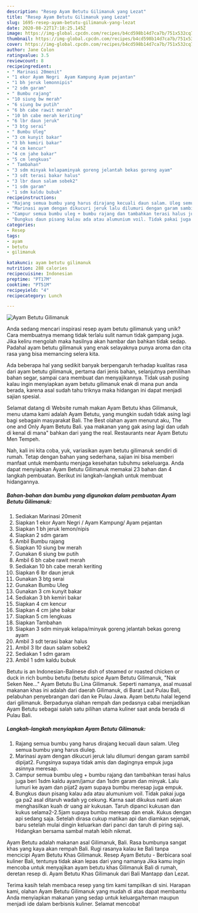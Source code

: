 ```yaml
---
description: "Resep Ayam Betutu Gilimanuk yang Lezat"
title: "Resep Ayam Betutu Gilimanuk yang Lezat"
slug: 1695-resep-ayam-betutu-gilimanuk-yang-lezat
date: 2020-08-22T17:18:25.145Z
image: https://img-global.cpcdn.com/recipes/b4cd598b14d7ca7b/751x532cq70/ayam-betutu-gilimanuk-foto-resep-utama.jpg
thumbnail: https://img-global.cpcdn.com/recipes/b4cd598b14d7ca7b/751x532cq70/ayam-betutu-gilimanuk-foto-resep-utama.jpg
cover: https://img-global.cpcdn.com/recipes/b4cd598b14d7ca7b/751x532cq70/ayam-betutu-gilimanuk-foto-resep-utama.jpg
author: Jane Colon
ratingvalue: 3.5
reviewcount: 8
recipeingredient:
- " Marinasi 20menit"
- "1 ekor Ayam Negri  Ayam Kampung Ayam pejantan"
- "1 bh jeruk lemonnipis"
- "2 sdm garam"
- " Bumbu rajang"
- "10 siung bw merah"
- "6 siung bw putih"
- "6 bh cabe rawit merah"
- "10 bh cabe merah keriting"
- "6 lbr daun jeruk"
- "3 btg serai"
- " Bumbu Uleg"
- "3 cm kunyit bakar"
- "3 bh kemiri bakar"
- "4 cm kencur"
- "4 cm jahe bakar"
- "5 cm lengkuas"
- " Tambahan"
- "3 sdm minyak kelapaminyak goreng jelantah bekas goreng ayam"
- "3 sdt terasi bakar halus"
- "3 lbr daun salam sobek2"
- "1 sdm garam"
- "1 sdm kaldu bubuk"
recipeinstructions:
- "Rajang semua bumbu yang harus dirajang kecuali daun salam. Uleg semua bumbu yang harus diuleg."
- "Marinasi ayam dengan dikucuri jeruk lalu dilumuri dengan garam sambil dipijat2. Fungsinya supaya tidak amis dan dagingnya empuk juga asinnya meresap."
- "Campur semua bumbu uleg + bumbu rajang dan tambahkan terasi halus juga beri 1sdm kaldu ayam/jamur dan 1sdm garam dan minyak. Lalu lumuri ke ayam dan pijat2 ayam supaya bumbu meresap juga empuk."
- "Bungkus daun pisang kalau ada atau alumunium voil. Tidak pakai juga ga pa2 asal ditaruh wadah yg cekung. Karna saat dikukus nanti akan menghasilkan kuah dr uang air kukusan. Taruh dipanci kukusan dan kukus selama2-2.5jam supaya bumbu meresap dan enak. Kukus dengan api sedang saja. Setelah dirasa cukup matikan api dan diamkan sejenak, baru setelah mulai dingin keluarkan dari panci dan taruh di piring saji. Hidangkan bersama sambal matah lebih nikmat."
categories:
- Resep
tags:
- ayam
- betutu
- gilimanuk

katakunci: ayam betutu gilimanuk 
nutrition: 288 calories
recipecuisine: Indonesian
preptime: "PT17M"
cooktime: "PT51M"
recipeyield: "4"
recipecategory: Lunch

---
```



![Ayam Betutu Gilimanuk](https://img-global.cpcdn.com/recipes/b4cd598b14d7ca7b/751x532cq70/ayam-betutu-gilimanuk-foto-resep-utama.jpg)

Anda sedang mencari inspirasi resep ayam betutu gilimanuk yang unik? Cara membuatnya memang tidak terlalu sulit namun tidak gampang juga. Jika keliru mengolah maka hasilnya akan hambar dan bahkan tidak sedap. Padahal ayam betutu gilimanuk yang enak selayaknya punya aroma dan cita rasa yang bisa memancing selera kita.

Ada beberapa hal yang sedikit banyak berpengaruh terhadap kualitas rasa dari ayam betutu gilimanuk, pertama dari jenis bahan, selanjutnya pemilihan bahan segar, sampai cara membuat dan menyajikannya. Tidak usah pusing kalau ingin menyiapkan ayam betutu gilimanuk enak di mana pun anda berada, karena asal sudah tahu triknya maka hidangan ini dapat menjadi sajian spesial.

Selamat datang di Website rumah makan Ayam Betutu khas Gilimanuk, menu utama kami adalah Ayam Betutu, yang mungkin sudah tidak asing lagi bagi sebagain masyarakat Bali. The Best olahan ayam menurut aku, The one and Only Ayam Betutu Bali. yaa makanan yang gak asing lagi dan udah di kenal di mana&#34; bahkan dari yang the real. Restaurants near Ayam Betutu Men Tempeh.


Nah, kali ini kita coba, yuk, variasikan ayam betutu gilimanuk sendiri di rumah. Tetap dengan bahan yang sederhana, sajian ini bisa memberi manfaat untuk membantu menjaga kesehatan tubuhmu sekeluarga. Anda dapat menyiapkan Ayam Betutu Gilimanuk memakai 23 bahan dan 4 langkah pembuatan. Berikut ini langkah-langkah untuk membuat hidangannya.

<!--inarticleads1-->

##### Bahan-bahan dan bumbu yang digunakan dalam pembuatan Ayam Betutu Gilimanuk:

1. Sediakan  Marinasi 20menit
1. Siapkan 1 ekor Ayam Negri / Ayam Kampung/ Ayam pejantan
1. Siapkan 1 bh jeruk lemon/nipis
1. Siapkan 2 sdm garam
1. Ambil  Bumbu rajang
1. Siapkan 10 siung bw merah
1. Gunakan 6 siung bw putih
1. Ambil 6 bh cabe rawit merah
1. Sediakan 10 bh cabe merah keriting
1. Siapkan 6 lbr daun jeruk
1. Gunakan 3 btg serai
1. Gunakan  Bumbu Uleg
1. Gunakan 3 cm kunyit bakar
1. Sediakan 3 bh kemiri bakar
1. Siapkan 4 cm kencur
1. Siapkan 4 cm jahe bakar
1. Siapkan 5 cm lengkuas
1. Siapkan  Tambahan
1. Siapkan 3 sdm minyak kelapa/minyak goreng jelantah bekas goreng ayam
1. Ambil 3 sdt terasi bakar halus
1. Ambil 3 lbr daun salam sobek2
1. Sediakan 1 sdm garam
1. Ambil 1 sdm kaldu bubuk


Betutu is an Indonesian-Balinese dish of steamed or roasted chicken or duck in rich bumbu betutu (betutu spice Ayam Betutu Gilimanuk, &#34;Nak Seken Nee…&#34; Ayam Betutu Bu Lina Gilimanuk. Seperti namanya, asal muasal makanan khas ini adalah dari daerah Gilimanuk, di Barat Laut Pulau Bali, pelabuhan penyebrangan dari dan ke Pulau Jawa. Ayam betutu halal legend dari gilimanuk. Berpadunya olahan rempah dan pedasnya cabai menjadikan Ayam Betutu sebagai salah satu pilihan utama kuliner saat anda berada di Pulau Bali. 

<!--inarticleads2-->

##### Langkah-langkah menyiapkan Ayam Betutu Gilimanuk:

1. Rajang semua bumbu yang harus dirajang kecuali daun salam. Uleg semua bumbu yang harus diuleg.
1. Marinasi ayam dengan dikucuri jeruk lalu dilumuri dengan garam sambil dipijat2. Fungsinya supaya tidak amis dan dagingnya empuk juga asinnya meresap.
1. Campur semua bumbu uleg + bumbu rajang dan tambahkan terasi halus juga beri 1sdm kaldu ayam/jamur dan 1sdm garam dan minyak. Lalu lumuri ke ayam dan pijat2 ayam supaya bumbu meresap juga empuk.
1. Bungkus daun pisang kalau ada atau alumunium voil. Tidak pakai juga ga pa2 asal ditaruh wadah yg cekung. Karna saat dikukus nanti akan menghasilkan kuah dr uang air kukusan. Taruh dipanci kukusan dan kukus selama2-2.5jam supaya bumbu meresap dan enak. Kukus dengan api sedang saja. Setelah dirasa cukup matikan api dan diamkan sejenak, baru setelah mulai dingin keluarkan dari panci dan taruh di piring saji. Hidangkan bersama sambal matah lebih nikmat.


Ayam Betutu adalah makanan asal Gilimanuk, Bali. Rasa bumbunya sangat khas yang kaya akan rempah Bali. Rugi rasanya kalau ke Bali tanpa mencicipi Ayam Betutu Khas Gilimanuk. Resep Ayam Betutu - Berbicara soal kuliner Bali, tentunya tidak akan lepas dari yang namanya Jika kamu ingin mencoba untuk menyajikan ayam betutu khas Gilimanuk Bali di rumah, deretan resep di. Ayam Betutu Khas Gilimanuk dari Bali Mantapp dan Lezat. 

Terima kasih telah membaca resep yang tim kami tampilkan di sini. Harapan kami, olahan Ayam Betutu Gilimanuk yang mudah di atas dapat membantu Anda menyiapkan makanan yang sedap untuk keluarga/teman maupun menjadi ide dalam berbisnis kuliner. Selamat mencoba!
